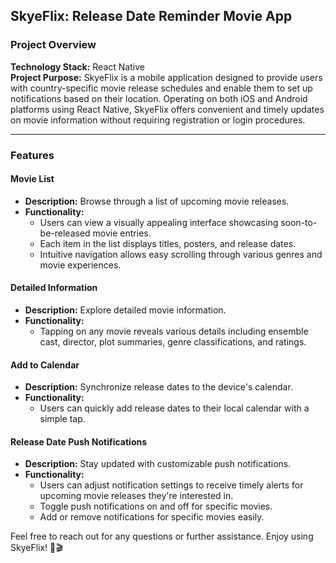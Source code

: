 ## SkyeFlix: Release Date Reminder Movie App

### Project Overview
 
**Technology Stack:** React Native  
**Project Purpose:** SkyeFlix is a mobile application designed to provide users with country-specific movie release schedules and enable them to set up notifications based on their location. Operating on both iOS and Android platforms using React Native, SkyeFlix offers convenient and timely updates on movie information without requiring registration or login procedures.

---

### Features

#### Movie List
- **Description:** Browse through a list of upcoming movie releases.
- **Functionality:**
  - Users can view a visually appealing interface showcasing soon-to-be-released movie entries.
  - Each item in the list displays titles, posters, and release dates.
  - Intuitive navigation allows easy scrolling through various genres and movie experiences.

#### Detailed Information
- **Description:** Explore detailed movie information.
- **Functionality:**
  - Tapping on any movie reveals various details including ensemble cast, director, plot summaries, genre classifications, and ratings.

#### Add to Calendar
- **Description:** Synchronize release dates to the device's calendar.
- **Functionality:**
  - Users can quickly add release dates to their local calendar with a simple tap.

#### Release Date Push Notifications
- **Description:** Stay updated with customizable push notifications.
- **Functionality:**
  - Users can adjust notification settings to receive timely alerts for upcoming movie releases they're interested in.
  - Toggle push notifications on and off for specific movies.
  - Add or remove notifications for specific movies easily.




Feel free to reach out for any questions or further assistance. Enjoy using SkyeFlix! 🍿🎬
